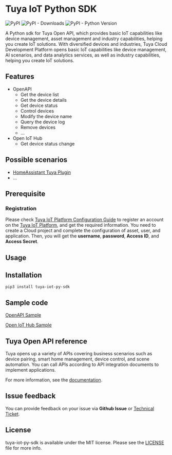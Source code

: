 # Tuya IoT Python SDK

![PyPI](https://img.shields.io/pypi/v/tuya-iot-py-sdk)
![PyPI - Downloads](https://img.shields.io/pypi/dm/tuya-iot-py-sdk)
![PyPI - Python Version](https://img.shields.io/pypi/pyversions/tuya-iot-py-sdk)

A Python sdk for Tuya Open API, which provides basic IoT capabilities like device management, asset management and industry capabilities, helping you create IoT solutions. With diversified devices and industries, Tuya Cloud Development Platform opens basic IoT capabilities like device management, AI scenarios, and data analytics services, as well as industry capabilities, helping you create IoT solutions.

## Features
- OpenAPI
  - Get the device list
  - Get the device details
  - Get device status
  - Control devices
  - Modify the device name
  - Query the device log
  - Remove devices
  - ...
- Open IoT Hub
  - Get device status change

## Possible scenarios

- [HomeAssistant Tuya Plugin](https://github.com/tuya/tuya-home-assistant)
- ...

## Prerequisite

### Registration

Please check [Tuya IoT Platform Configuration Guide](https://github.com/tuya/tuya-android-iot-app-sdk-sample/blob/activator_tool/Tuya_IoT_Platform_Configuration_Guide.md) to register an account on the [Tuya IoT Platform](https://iot.tuya.com?_source=github), and get the required information. You need to create a Cloud project and complete the configuration of asset, user, and application. Then, you will get the **username**, **password**, **Access ID**, and **Access Secret**.

## Usage

## Installation

`pip3 install tuya-iot-py-sdk`

## Sample code

[OpenAPI Sample](./example/api.py)

[Open IoT Hub Sample](./example/mq.py)

## Tuya Open API reference

Tuya opens up a variety of APIs covering business scenarios such as device pairing, smart home management, device control, and scene automation. You can call APIs according to API integration documents to implement applications.

For more information, see the [documentation](https://developer.tuya.com/en/docs/cloud/?_source=github).
<!-- [Documentation > Cloud Development > API Reference](https://developer.tuya.com/docs/iot/open-api/api-reference/api-reference) -->

## Issue feedback

You can provide feedback on your issue via **Github Issue** or [Technical Ticket](https://service.console.tuya.com/).

## License

tuya-iot-py-sdk is available under the MIT license. Please see the [LICENSE](./LICENSE) file for more info.
